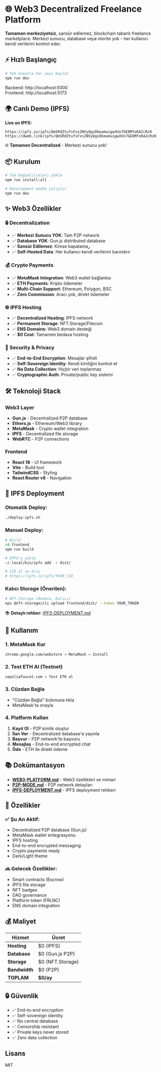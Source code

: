 # 🌐 Web3 Decentralized Freelance Platform

**Tamamen merkeziyetsiz**, sansür edilemez, blockchain tabanlı freelance marketplace. Merkezi sunucu, database veya otorite yok - her kullanıcı kendi verilerini kontrol eder.

## ⚡ Hızlı Başlangıç

```bash
# Tek komutla her şeyi başlat
npm run dev
```

Backend: http://localhost:5000  
Frontend: http://localhost:5173

## 🌍 Canlı Demo (IPFS)

**Live on IPFS:**
```
https://ipfs.io/ipfs/QmSRdZtufsFxs2NVy8gvDbeamuigwXUn7GE8MfoKA2cRz8
https://dweb.link/ipfs/QmSRdZtufsFxs2NVy8gvDbeamuigwXUn7GE8MfoKA2cRz8
```

🌐 **Tamamen Decentralized** - Merkezi sunucu yok!

## 📦 Kurulum

```bash
# Tüm bağımlılıkları yükle
npm run install:all

# Development modda çalıştır
npm run dev
```

## ✨ Web3 Özellikler

### 🔒 Decentralization
- ✅ **Merkezi Sunucu YOK**: Tam P2P network
- ✅ **Database YOK**: Gun.js distributed database
- ✅ **Sansür Edilemez**: Kimse kapatamaز
- ✅ **Self-Hosted Data**: Her kullanıcı kendi verilerini barındırır

### 💰 Crypto Payments
- ✅ **MetaMask Integration**: Web3 wallet bağlantısı
- ✅ **ETH Payments**: Kripto ödemeler
- ✅ **Multi-Chain Support**: Ethereum, Polygon, BSC
- ✅ **Zero Commission**: Aracı yok, direkt ödemeler

### 🌐 IPFS Hosting
- ✅ **Decentralized Hosting**: IPFS network
- ✅ **Permanent Storage**: NFT.Storage/Filecoin
- ✅ **ENS Domains**: Web3 domain desteği
- ✅ **$0 Cost**: Tamamen bedava hosting

### 🔐 Security & Privacy
- ✅ **End-to-End Encryption**: Mesajlar şifreli
- ✅ **Self-Sovereign Identity**: Kendi kimliğini kontrol et
- ✅ **No Data Collection**: Hiçbir veri toplanmaz
- ✅ **Cryptographic Auth**: Private/public key sistemi

## 🛠️ Teknoloji Stack

### Web3 Layer
- **Gun.js** - Decentralized P2P database
- **Ethers.js** - Ethereum/Web3 library
- **MetaMask** - Crypto wallet integration
- **IPFS** - Decentralized file storage
- **WebRTC** - P2P connections

### Frontend
- **React 18** - UI framework
- **Vite** - Build tool
- **TailwindCSS** - Styling
- **React Router v6** - Navigation

## 🚀 IPFS Deployment

### Otomatik Deploy:
```bash
./deploy-ipfs.sh
```

### Manuel Deploy:
```bash
# Build
cd frontend
npm run build

# IPFS'e yükle
~/.local/bin/ipfs add -r dist/

# CID al ve eriş
# https://ipfs.io/ipfs/YOUR_CID
```

### Kalıcı Storage (Önerilen):
```bash
# NFT.Storage (Bedava, Kalıcı)
npx @nft-storage/cli upload frontend/dist/ --token YOUR_TOKEN
```

📚 **Detaylı rehber:** [IPFS-DEPLOYMENT.md](./IPFS-DEPLOYMENT.md)

## 📖 Kullanım

### 1. MetaMask Kur
```
chrome.google.com/webstore → MetaMask → Install
```

### 2. Test ETH Al (Testnet)
```
sepoliafaucet.com → Test ETH al
```

### 3. Cüzdan Bağla
- "Cüzdan Bağla" butonuna tıkla
- MetaMask'ta onayla

### 4. Platform Kullan
1. **Kayıt Ol** - P2P kimlik oluştur
2. **İlan Ver** - Decentralized database'e yayınla
3. **Başvur** - P2P network'te başvuru
4. **Mesajlaş** - End-to-end encrypted chat
5. **Öde** - ETH ile direkt ödeme

## 📚 Dokümantasyon

- **[WEB3-PLATFORM.md](./WEB3-PLATFORM.md)** - Web3 özellikleri ve mimari
- **[P2P-MODE.md](./P2P-MODE.md)** - P2P network detayları
- **[IPFS-DEPLOYMENT.md](./IPFS-DEPLOYMENT.md)** - IPFS deployment rehberi

## 🌟 Özellikler

### ✅ Şu An Aktif:
- Decentralized P2P database (Gun.js)
- MetaMask wallet entegrasyonu
- IPFS hosting
- End-to-end encrypted messaging
- Crypto payments ready
- Dark/Light theme

### 🔜 Gelecek Özellikler:
- Smart contracts (Escrow)
- IPFS file storage
- NFT badges
- DAO governance
- Platform token (FRLNC)
- ENS domain integration

## 💰 Maliyet

| Hizmet | Ücret |
|--------|-------|
| **Hosting** | $0 (IPFS) |
| **Database** | $0 (Gun.js P2P) |
| **Storage** | $0 (NFT.Storage) |
| **Bandwidth** | $0 (P2P) |
| **TOPLAM** | **$0/ay** |

## 🔒 Güvenlik

- ✅ End-to-end encryption
- ✅ Self-sovereign identity
- ✅ No central database
- ✅ Censorship resistant
- ✅ Private keys never stored
- ✅ Zero data collection

## Lisans

MIT
